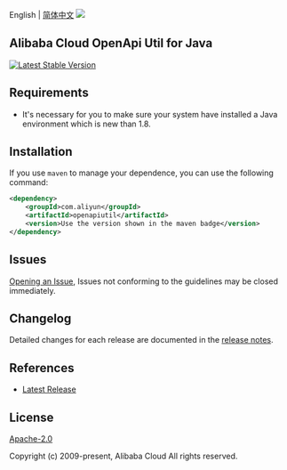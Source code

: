 English | [简体中文](README-CN.md)
![](https://aliyunsdk-pages.alicdn.com/icons/AlibabaCloud.svg)

## Alibaba Cloud OpenApi Util for Java
[![Latest Stable Version](https://img.shields.io/maven-central/v/com.aliyun/openapiutil.svg?label=Maven%20Central)](https://search.maven.org/search?q=g:%22com.aliyun%22%20AND%20a:%22openapiutil%22)


## Requirements
- It's necessary for you to make sure your system have installed a Java environment which is new than 1.8.

## Installation
If you use `maven` to manage your dependence, you can use the following command:

```xml
<dependency>
    <groupId>com.aliyun</groupId>
    <artifactId>openapiutil</artifactId>
    <version>Use the version shown in the maven badge</version>
</dependency>
```

## Issues
[Opening an Issue](https://github.com/aliyun/darabonba-openapi-util/issues/new), Issues not conforming to the guidelines may be closed immediately.

## Changelog
Detailed changes for each release are documented in the [release notes](./ChangeLog.txt).

## References
* [Latest Release](https://github.com/aliyun/darabonba-openapi-util/releases)

## License
[Apache-2.0](http://www.apache.org/licenses/LICENSE-2.0)

Copyright (c) 2009-present, Alibaba Cloud All rights reserved.